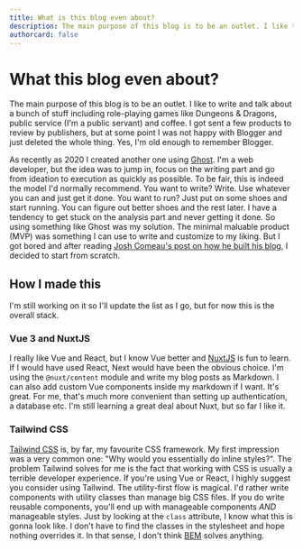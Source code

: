 ```yaml
---
title: What is this blog even about?
description: The main purpose of this blog is to be an outlet. I like to write and talk about a bunch of stuff including role-playing games like Dungeons & Dragons, public service (I'm a public servant) and coffee.
authorcard: false
---
```


# What this blog even about?

The main purpose of this blog is to be an outlet. I like to write and talk about a bunch of stuff including role-playing games like Dungeons & Dragons, public service (I'm a public servant) and coffee. I got sent a few products to review by publishers, but at some point I was not happy with Blogger and just deleted the whole thing. Yes, I'm old enough to remember Blogger.

As recently as 2020 I created another one using [Ghost](https://ghost.org/). I'm a web developer, but the idea was to jump in, focus on the writing part and go from ideation to execution as quickly as possible. To be fair, this is indeed the model I'd normally recommend. You want to write? Write. Use whatever you can and just get it done. You want to run? Just put on some shoes and start running. You can figure out better shoes and the rest later. I have a tendency to get stuck on the analysis part and never getting it done. So using something like Ghost was my solution. The minimal maluable product (MVP) was something I can use to write and customize to my liking. But I got bored and after reading <a href="https://www.joshwcomeau.com/blog/how-i-built-my-blog/">Josh Comeau's post on how he built his blog</a>, I decided to start from scratch.

## How I made this

I'm still working on it so I'll update the list as I go, but for now this is the overall stack.

### Vue 3 and NuxtJS

I really like Vue and React, but I know Vue better and <a href="https://nuxtjs.org/">NuxtJS</a> is fun to learn. If I would have used React, Next would have been the obvious choice. I'm using the `@nuxt/content` module and write my blog posts as Markdown. I can also add custom Vue components inside my markdown if I want. It's great. For me, that's much more convenient than setting up authentication, a database etc. I'm still learning a great deal about Nuxt, but so far I
like it.

### Tailwind CSS

[Tailwind CSS](https://tailwindcss.com/) is, by far, my favourite CSS framework. My first impression was a very common one: "Why
would you essentially do inline styles?". The problem Tailwind solves for me is the fact that working with CSS is usually a terrible developer experience. If you're using Vue or React, I highly suggest you consider using Tailwind. The utility-first flow is magical. I'd rather write components with utility classes than manage big CSS files. If you do write reusable components, you'll end up with manageable components <em>AND</em> manageable styles. Just by looking at the `class` attribute, I know what this is gonna look like. I don't have to find the classes in the stylesheet and hope nothing overrides it. In that sense, I don't think [BEM](http://getbem.com/introduction/) solves anything.
